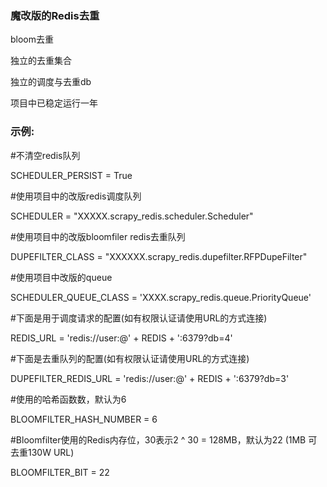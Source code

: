 ### 魔改版的Redis去重

bloom去重

独立的去重集合

独立的调度与去重db

项目中已稳定运行一年



### 示例:

#不清空redis队列

SCHEDULER_PERSIST = True

#使用项目中的改版redis调度队列

SCHEDULER = "XXXXX.scrapy_redis.scheduler.Scheduler"

#使用项目中的改版bloomfiler redis去重队列

DUPEFILTER_CLASS = "XXXXXX.scrapy_redis.dupefilter.RFPDupeFilter"

#使用项目中改版的queue

SCHEDULER_QUEUE_CLASS = 'XXXX.scrapy_redis.queue.PriorityQueue'

#下面是用于调度请求的配置(如有权限认证请使用URL的方式连接)

REDIS_URL = 'redis://user:@' + REDIS + ':6379?db=4'

#下面是去重队列的配置(如有权限认证请使用URL的方式连接)

DUPEFILTER_REDIS_URL = 'redis://user:@' + REDIS + ':6379?db=3'


#使用的哈希函数数，默认为6

BLOOMFILTER_HASH_NUMBER = 6

#Bloomfilter使用的Redis内存位，30表示2 ^ 30 = 128MB，默认为22 (1MB 可去重130W URL)

BLOOMFILTER_BIT = 22